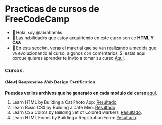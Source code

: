 # Practicas de cursos de FreeCodeCamp


- 👋 Hola, soy @abrahamhs.
- 👀 Las habilidades que estoy adquiriendo en este curso son de **HTML Y CSS**
- 🌱 En esta seccion, veras el material que se van realizando a medida que va evolucionando el curso, algunos con comentarios. Si estas aquí porque quieres 
aprender te invito a tomar su curso [Aqui](https://www.freecodecamp.org).

### Cursos.
  <h4>(New) Responsive Web Design Certification.</h4>
  
  **Puesdes ver los archivos que he generado en cada modulo del curso** [aquí](https://github.com/abrahamhs/abrahamhs.github.io/tree/9683ecc36cb455b0b8b1d26923ef51c68c140e68/freecodecamp/responsive-web-desig).  
   1. Learn HTML by Building a Cat Photo App: [Resultado](https://abrahamhs.github.io/freecodecamp/responsive-web-desig/building-cat-photo-app/)
   2. Learn Basic CSS by Building a Cafe Men: [Resultado](https://abrahamhs.github.io/freecodecamp/responsive-web-desig/basic-css-by-building-a-cafe-menu/) 
   3. Learn CSS Colors by Building Set of Colored Markers: [Resultado](https://abrahamhs.github.io/freecodecamp/responsive-web-desig/css-colors-building-a-set-of-colored-markers).
   4. Learn HTML Forms by Building a Registration Form: [Resultado](https://abrahamhs.github.io/freecodecamp/responsive-web-desig/building-a-registration-form).
